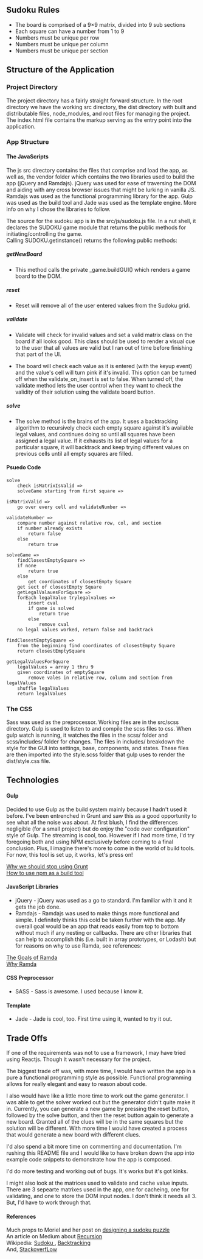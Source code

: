 ## Sudoku Rules
- The board is comprised of a 9×9 matrix, divided into 9 sub sections
- Each square can have a number from 1 to 9
- Numbers must be unique per row
- Numbers must be unique per column
- Numbers must be unique per section

## Structure of the Application

### Project Directory
The project directory has a fairly straight forward structure.  In the root directory we have the working src directory, the dist directory with built and distributable files, node_modules, and root files for managing the project.  The index.html file contains the markup serving as the entry point into the application.

### App Structure

#### The JavaScripts

The js src directory contains the files that comprise and load the app, as well as, the vendor folder which contains the two libraries used to build the app (jQuery and Ramdajs).  jQuery was used for ease of traversing the DOM and aiding with any cross browser issues that might be lurking in vanilla JS.  Ramdajs was used as the functional programming library for the app.  Gulp was used as the build tool and Jade was used as the template engine. More info on why I chose the libraries to follow.

The source for the sudoku app is in the src/js/sudoku.js file. In a nut shell, it declares the SUDOKU game module that returns the public methods for initiating/controlling the game.  
Calling SUDOKU.getinstance() returns the following public methods:

##### getNewBoard
- This method calls the private _game.buildGUI() which renders a game board to the DOM.  

##### reset
- Reset will remove all of the user entered values from the Sudoku grid.  

##### validate
- Validate will check for invalid values and set a valid matrix class on the board if all looks  good.  This class should be used to render a visual cue to the user that all values are valid but I ran out of time before finishing that part of the UI.  

- The board will check each value as it is entered (with the keyup event) and the value's cell will turn pink if it's invalid.  This option can be turned off when the validate_on_insert is set to false.  When turned off, the validate method lets the user control when they want to check the validity of their solution using the validate board button.  

##### solve
- The solve method is the brains of the app.  It uses a backtracking algorithm to recursively check each empty square against it's available legal values, and continues doing so until all squares have been assigned a legal value.  If it exhausts its list of legal values for a particular square, it will backtrack and keep trying different values on previous cells until all empty squares are filled.

#### Psuedo Code
	solve
		check isMatrixIsValid =>
		solveGame starting from first square =>

	isMatrixValid =>
		go over every cell and validateNumber =>

	validateNumber =>
		compare number against relative row, col, and section
		if number already exists
			return false
		else 
			return true

	solveGame =>
		findClosestEmptySquare =>
		if none
			return true
		else
			get coordinates of closestEmpty Square
		get sect of closestEmpty Square
		getLegalValauesForSquare =>
		forEach legalValue trylegalvalues =>
			insert cval
			if game is solved
				return true
			else
				remove cval
		no legal values worked, return false and backtrack

	findClosestEmptySquare =>
		from the beginning find coordinates of closestEmpty Square
		return closestEmptySquare

	getLegalValuesForSquare
		legalValues = array 1 thru 9
		given coordinates of emptySquare
			remove vales in relative row, column and section from legalValues
		shuffle legalValues
		return legalValues

### The CSS
Sass was used as the preprocessor.  Working files are in the src/scss directory.  Gulp is used to listen to and compile the scss files to css.  When gulp watch is running, it watches the files in the scss/ folder and scss/includes/ folder for changes.  The files in includes/ breakdown the style for the GUI into settings, base, components, and states.  These files are then imported into the style.scss folder that gulp uses to render the dist/style.css file.

## Technologies

#### Gulp
Decided to use Gulp as the build system mainly because I hadn't used it before. I've been entrenched in Grunt and saw this as a good opportunity to see what all the noise was about. At first blush, I find the differences negligible (for a small project) but do enjoy the "code over configuration" style of Gulp. The streaming is cool, too.  However if I had more time, I'd try foregoing both and using NPM exclusively before coming to a final conclusion. Plus, I imagine there's more to come in the world of build tools. For now, this tool is set up, it works, let's press on!

[ Why we should stop using Grunt ](http://blog.keithcirkel.co.uk/why-we-should-stop-using-grunt/)  
[ How to use npm as a build tool ](http://blog.keithcirkel.co.uk/how-to-use-npm-as-a-build-tool/)

#### JavaScript Libraries
- jQuery - jQuery was used as a go to standard. I'm familiar with it and it gets the job done.
- Ramdajs - Ramdajs was used to make things more functional and simple.  I definitely thinks this cold be taken further with the app. My overall goal would be an app that reads easily from top to bottom without much if any nesting or callbacks.  There are other libraries that can help to accomplish this (i.e. built in array prototypes, or Lodash) but for reasons on why to use Ramda, see references:

[ The Goals of Ramda](http://ramdajs.com/docs/)  
[ Why Ramda ](http://fr.umio.us/why-ramda/)


#### CSS Preprocessor
- SASS - Sass is awesome. I used because I know it.

#### Template
- Jade - Jade is cool, too.  First time using it, wanted to try it out.

## Trade Offs
If one of the requirements was not to use a framework, I may have tried using Reactjs. Though it wasn't necessary for the project.  

The biggest trade off was, with more time, I would have written the app in a pure a functional programming style as possible.  Functional programming allows for really elegant and easy to reason about code.  

I also would have like a little more time to work out the game generator.  I was able to get the solver worked out but the generator didn't quite make it in.  Currently, you can generate a new game by pressing the reset button, followed by the solve button, and then the reset button again to generate a new board.  Granted all of the clues will be in the same squares but the solution will be different.  With more time I would have created a process that would generate a new board with different clues.  

I'd also spend a bit more time on commenting and documentation. I'm rushing this README file and I would like to have broken down the app into example code snippets to demonstrate how the app is composed.

I'd do more testing and working out of bugs.  It's works but it's got kinks.

I might also look at the matrices used to validate and cache value inputs.  There are 3 sepearte matrixes used in the app, one for cacheing, one for validating, and one to store the DOM input nodes.  I don't think it needs all 3. But, I'd have to work through that.

#### References
Much props to Moriel and her post on [ designing a sudoku puzzle ](http://moriel.smarterthanthat.com/tips/javascript-sudoku-backtracking-algorithm/)  
An article on Medium about [ Recursion ](https://medium.com/functional-javascript/recursion-282a6abbf3c5)  
Wikipedia: [ Sudoku ](http://en.wikipedia.org/wiki/Sudoku), [ Backtracking ](https://en.wikipedia.org/wiki/Backtracking)  
And, [ StackoverfLow ](http://stackoverflow.com/questions/18168503/recursively-solving-a-sudoku-puzzle-using-backtracking-theoretically)

